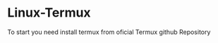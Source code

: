 # Linux-Termux
To start you need install termux from oficial Termux github Repository

```https://github.com/LinuxDroidMaster/Termux-Desktops/blob/main/Documentation/proot/debian_proot.md
